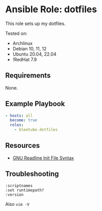 # Ansible Role: dotfiles

This role sets up my dotfiles.

Tested on:

* Archlinux
* Debian 10, 11, 12
* Ubuntu 20.04, 22.04
* !RedHat 7.9

## Requirements

None.

## Example Playbook

```yaml
- hosts: all
  become: true
  roles:
    - bleetube.dotfiles
```

## Resources

* [GNU Readline Init File Syntax](http://www.gnu.org/software/bash/manual/html_node/Readline-Init-File-Syntax.html)

## Troubleshooting

```vim
:scriptnames
:set runtimepath?
:version
```

Also `vim -V`